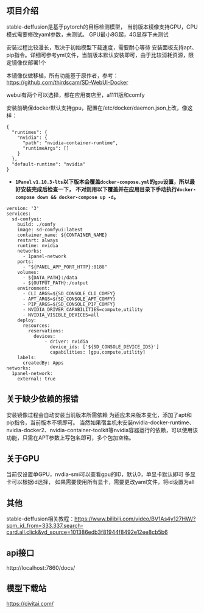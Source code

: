 ## 项目介绍

stable-deffusion是基于pytorch的目标检测模型，
当前版本镜像支持GPU，CPU模式需要修改yaml参数，未测试。
GPU最小8G起，4G显存下未测试

安装过程比较漫长，取决于初始模型下载速度，需要耐心等待
安装面板支持apt、pip指令。详细可参考yml文件，当前版本默认安装即可，由于比较消耗资源，限定镜像仅部署1个

本镜像仅做移植，所有功能基于原作者，参考：https://github.com/thirdscam/SD-WebUI-Docker

webui有两个可以选择，都在应用商店里，a1111版和comfy

安装前确保docker默认支持gpu，配置在/etc/docker/daemon.json上改，像这样：
```
{
  "runtimes": {
    "nvidia": {
      "path": "nvidia-container-runtime",
      "runtimeArgs": []
    }
  },
  "default-runtime": "nvidia"
}
```

- **`1Panel` `v1.10.3-lts`以下版本会覆盖`docker-compose.yml`的`gpu`设置，所以最好安装完成后检查一下，**
  **不对则用以下覆盖并在应用目录下手动执行`docker-compose down && docker-compose up -d`。**

```
version: '3'
services:
  sd-comfyui:
    build: ./comfy
    image: sd-comfyui:latest
    container_name: ${CONTAINER_NAME}
    restart: always
    runtime: nvidia
    networks:
      - 1panel-network
    ports:
      - "${PANEL_APP_PORT_HTTP}:8188"
    volumes:
      - ${DATA_PATH}:/data
      - ${OUTPUT_PATH}:/output
    environment:
      - CLI_ARGS=${SD_CONSOLE_CLI_COMFY}
      - APT_ARGS=${SD_CONSOLE_APT_COMFY}
      - PIP_ARGS=${SD_CONSOLE_PIP_COMFY}
      - NVIDIA_DRIVER_CAPABILITIES=compute,utility
      - NVIDIA_VISIBLE_DEVICES=all
    deploy:
      resources:
        reservations:
          devices:
              - driver: nvidia
                device_ids: ['${SD_CONSOLE_DEVICE_IDS}']
                capabilities: [gpu,compute,utility]
    labels:
      createdBy: Apps
networks:
  1panel-network:
    external: true

```

## 关于缺少依赖的报错
安装镜像过程会自动安装当前版本所需依赖
为适应未来版本变化，添加了apt和pip指令，当前版本不填即可。
当然如果宿主机未安装nvidia-docker-runtime、nvidia-docker2、nvidia-container-toolkit等nvidia容器运行的依赖，可以使用该功能，只需在APT参数上写包名即可，多个包加空格。


## 关于GPU
当前仅设置单GPU，nvdia-smi可以查看gpu的ID，默认0，单显卡默认即可
多显卡可以根据id选择，
如果需要使用所有显卡，需要更改yaml文件，将id设置为all

## 其他
stable-deffusion相关教程：https://www.bilibili.com/video/BV1As4y127HW/?spm_id_from=333.337.search-card.all.click&vd_source=101386edb3f81944f8492e12ee8cb5b6

## api接口
http://localhost:7860/docs/

## 模型下载站
https://civitai.com/